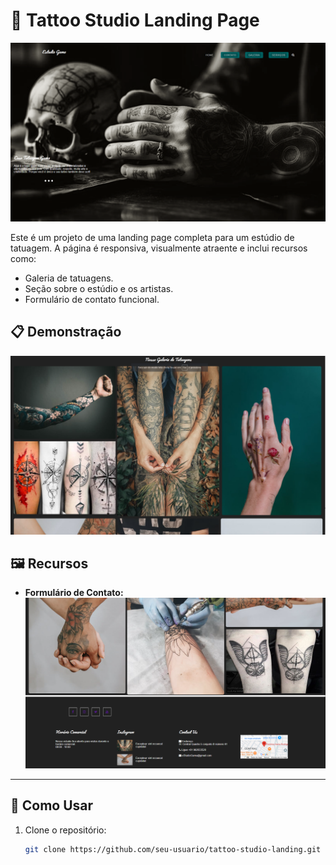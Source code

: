 # 🎨 Tattoo Studio Landing Page  

![Preview da Página](image/iniciopagina.png)  

Este é um projeto de uma landing page completa para um estúdio de tatuagem. A página é responsiva, visualmente atraente e inclui recursos como:  

- Galeria de tatuagens.  
- Seção sobre o estúdio e os artistas.  
- Formulário de contato funcional.
  

## 📋 Demonstração  

![Galeria de Tatuagens](image/galeria.png)  


## 🖼️ Recursos  


- **Formulário de Contato:**  
  ![Formulário de Contato](image/contato.png)  

---

## 🌟 Como Usar  

1. Clone o repositório:  
   ```bash  
   git clone https://github.com/seu-usuario/tattoo-studio-landing.git  
